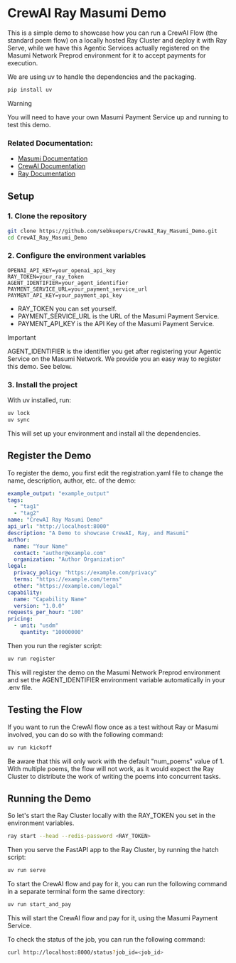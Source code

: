 # CrewAI Ray Masumi Demo

This is a simple demo to showcase how you can run a CrewAI Flow (the standard poem flow) on a locally hosted Ray Cluster and deploy it with Ray Serve, while we have this Agentic Services actually registered on the Masumi Network Preprod environment for it to accept payments for execution.

We are using uv to handle the dependencies and the packaging.

```bash
pip install uv
```

> [!WARNING]  
> You will need to have your own Masumi Payment Service up and running to test this demo.

### Related Documentation:
- [Masumi Documentation](https://docs.masumi.network/)
- [CrewAI Documentation](https://docs.crewai.com/)
- [Ray Documentation](https://docs.ray.io/)

## Setup

### 1. Clone the repository

```bash
git clone https://github.com/sebkuepers/CrewAI_Ray_Masumi_Demo.git
cd CrewAI_Ray_Masumi_Demo
```

### 2. Configure the environment variables

```env
OPENAI_API_KEY=your_openai_api_key
RAY_TOKEN=your_ray_token
AGENT_IDENTIFIER=your_agent_identifier
PAYMENT_SERVICE_URL=your_payment_service_url
PAYMENT_API_KEY=your_payment_api_key
```

- RAY_TOKEN you can set yourself.
- PAYMENT_SERVICE_URL is the URL of the Masumi Payment Service.
- PAYMENT_API_KEY is the API Key of the Masumi Payment Service.

> [!IMPORTANT]  
> AGENT_IDENTIFIER is the identifier you get after registering your Agentic Service on the Masumi Network. We provide you an easy way to register this demo. See below.

### 3. Install the project 
With uv installed, run:

```bash
uv lock
uv sync
```
This will set up your environment and install all the dependencies.

## Register the Demo

To register the demo, you first edit the registration.yaml file to change the name, description, author, etc. of the demo:

```yaml
example_output: "example_output"
tags:
  - "tag1"
  - "tag2"
name: "CrewAI Ray Masumi Demo"
api_url: "http://localhost:8000"
description: "A Demo to showcase CrewAI, Ray, and Masumi"
author:
  name: "Your Name"
  contact: "author@example.com"
  organization: "Author Organization"
legal:
  privacy_policy: "https://example.com/privacy"
  terms: "https://example.com/terms"
  other: "https://example.com/legal"
capability:
  name: "Capability Name"
  version: "1.0.0"
requests_per_hour: "100"
pricing:
  - unit: "usdm"
    quantity: "10000000"
```

Then you run the register script:

```bash
uv run register
```

This will register the demo on the Masumi Network Preprod environment and set the AGENT_IDENTIFIER environment variable automatically in your .env file.

## Testing the Flow

If you want to run the CrewAI flow once as a test without Ray or Masumi involved, you can do so with the following command:

```bash
uv run kickoff
```
Be aware that this will only work with the default "num_poems" value of 1.
With multiple poems, the flow will not work, as it would expect the Ray Cluster to distribute the work of writing the poems into concurrent tasks.

## Running the Demo

So let's start the Ray Cluster locally with the RAY_TOKEN you set in the environment variables.

```bash
ray start --head --redis-password <RAY_TOKEN>
```

Then you serve the FastAPI app to the Ray Cluster, by running the hatch script:

```bash
uv run serve
```

To start the CrewAI flow and pay for it, you can run the following command in a separate terminal form the same directory:

```bash
uv run start_and_pay
```

This will start the CrewAI flow and pay for it, using the Masumi Payment Service.

To check the status of the job, you can run the following command:

```bash
curl http://localhost:8000/status?job_id=<job_id>
```



